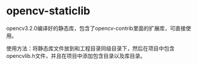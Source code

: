 # opencv-staticlib
opencv3.2.0编译好的静态库，包含了opencv-contrib里面的扩展库，可直接使用。

使用方法：将静态库文件放到和工程目录同级目录下，然后在项目中包含opencvlib.h文件，并且在项目中添加包含目录以及库目录。
